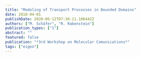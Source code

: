 ```yaml
---
title: "Modeling of Transport Processes in Bounded Domains"
date: 2018-04-01
publishDate: 2020-06-12T07:36:11.106442Z
authors: ["M. Schäfer", "R. Rabenstein"]
publication_types: ["1"]
abstract: ""
featured: false
publication: "*3rd Workshop on Molecular Comunications*"
tags: ["eigen"]
---
```


